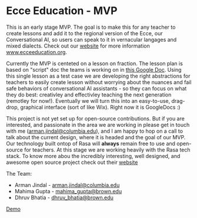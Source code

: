 # Ecce Education - MVP

This is an early stage MVP. The goal is to make this for any teacher to create lessons and add it to the regional version of the Ecce, our Conversational AI, so  users can speak to it in vernacular langages and mixed dialects. Check out our [website](www.ecceeducation.org) for more information www.ecceeducation.org.

Currently the MVP is centeted on a lesson on fraction. The lesson plan is based on "script" doc the teams is working on in [this Google Doc](https://docs.google.com/document/d/1LgeUIaqbyBnGFTDRHN3YF5hKgZFWIs5CE3sVX9yHKT0/edit?usp=sharing). Using this single lesson as a test case we are developing the right abstractions for teachers to easily create lesson without worrying about the nuances and fail safe behaviors of conversational AI assistants - so they can focus on what they do best: creativley and effectivley teaching the next generation (remotley for now!). Eventually we will turn this into an easy-to-use, drag-drop, graphical interface (sort of like Wix). Right now it is GoogleDocs :)

This project is not yet set up for open-source contributions. But if you are interested, and passionate in the area we are working in please get in touch with me (arman.jindal@columbia.edu), and I am happy to hop on a call to talk about the current design, where it is headed and the goal of our MVP. Our technology built ontop of Rasa will **always** remain free to use and open-source for teachers. At this stage we are working heavily with the Rasa tech stack. To know more abou the incredibly interesting, well designed, and awesome open source project check out their [website](https://rasa.com/)


The Team:
- Arman Jindal - arman.jindal@columbia.edu 
- Mahima Gupta - mahima_gupta@brown.edu
- Dhruv Bhatia - dhruv_bhatia@brown.edu 


[Demo](https://www.ecceeducation.org/)
